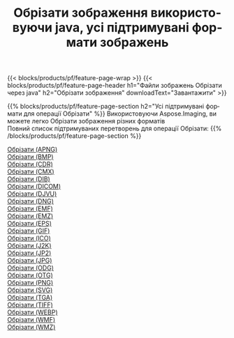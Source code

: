 ﻿---
title: Обрiзати зображення використовуючи java, усі підтримувані формати зображень 
weight: 3920
url: /uk/java/crop 
lang: uk
langdirlevel: 2
locales: zh-hans,ja,it,ru,de,es,fr,nl,id,lt,pl,pt,vi,tr,ko,zh-hant,ar,hi,th,sv,cs,uk,he
description: Використовуючи Aspose.Imaging, ви можете легко Обрiзати зображення використовуючи  java
---

{{< blocks/products/pf/feature-page-wrap >}}
{{< blocks/products/pf/feature-page-header h1="Файли зображень Обрiзати через java" h2="Обрiзати зображення" downloadText="Завантажити" >}}


{{% blocks/products/pf/feature-page-section  h2="Усі підтримувані формати для операції Обрiзати" %}}
Використовуючи Aspose.Imaging, ви можете легко Обрiзати зображення різних форматів
<br/>
Повний список підтримуваних перетворень для операції Обрiзати:
{{% /blocks/products/pf/feature-page-section %}}
<div class="container-fluid productfamilypage bg-gray">
    <div class="convertypes bg-gray agp-content section">
        <div class="container">
		<div class="row other-converters">
		    <div class='col-md-2 other-converter remove-lp remove-rp'><a href="/imaging/uk/java/crop/apng" >Обрiзати (APNG)</a></div><div class='col-md-2 other-converter remove-lp remove-rp'><a href="/imaging/uk/java/crop/bmp" >Обрiзати (BMP)</a></div><div class='col-md-2 other-converter remove-lp remove-rp'><a href="/imaging/uk/java/crop/cdr" >Обрiзати (CDR)</a></div><div class='col-md-2 other-converter remove-lp remove-rp'><a href="/imaging/uk/java/crop/cmx" >Обрiзати (CMX)</a></div><div class='col-md-2 other-converter remove-lp remove-rp'><a href="/imaging/uk/java/crop/dib" >Обрiзати (DIB)</a></div><div class='col-md-2 other-converter remove-lp remove-rp'><a href="/imaging/uk/java/crop/dicom" >Обрiзати (DICOM)</a></div><div class='col-md-2 other-converter remove-lp remove-rp'><a href="/imaging/uk/java/crop/djvu" >Обрiзати (DJVU)</a></div><div class='col-md-2 other-converter remove-lp remove-rp'><a href="/imaging/uk/java/crop/dng" >Обрiзати (DNG)</a></div><div class='col-md-2 other-converter remove-lp remove-rp'><a href="/imaging/uk/java/crop/emf" >Обрiзати (EMF)</a></div><div class='col-md-2 other-converter remove-lp remove-rp'><a href="/imaging/uk/java/crop/emz" >Обрiзати (EMZ)</a></div><div class='col-md-2 other-converter remove-lp remove-rp'><a href="/imaging/uk/java/crop/eps" >Обрiзати (EPS)</a></div><div class='col-md-2 other-converter remove-lp remove-rp'><a href="/imaging/uk/java/crop/gif" >Обрiзати (GIF)</a></div><div class='col-md-2 other-converter remove-lp remove-rp'><a href="/imaging/uk/java/crop/ico" >Обрiзати (ICO)</a></div><div class='col-md-2 other-converter remove-lp remove-rp'><a href="/imaging/uk/java/crop/j2k" >Обрiзати (J2K)</a></div><div class='col-md-2 other-converter remove-lp remove-rp'><a href="/imaging/uk/java/crop/jp2" >Обрiзати (JP2)</a></div><div class='col-md-2 other-converter remove-lp remove-rp'><a href="/imaging/uk/java/crop/jpg" >Обрiзати (JPG)</a></div><div class='col-md-2 other-converter remove-lp remove-rp'><a href="/imaging/uk/java/crop/odg" >Обрiзати (ODG)</a></div><div class='col-md-2 other-converter remove-lp remove-rp'><a href="/imaging/uk/java/crop/otg" >Обрiзати (OTG)</a></div><div class='col-md-2 other-converter remove-lp remove-rp'><a href="/imaging/uk/java/crop/png" >Обрiзати (PNG)</a></div><div class='col-md-2 other-converter remove-lp remove-rp'><a href="/imaging/uk/java/crop/svg" >Обрiзати (SVG)</a></div><div class='col-md-2 other-converter remove-lp remove-rp'><a href="/imaging/uk/java/crop/tga" >Обрiзати (TGA)</a></div><div class='col-md-2 other-converter remove-lp remove-rp'><a href="/imaging/uk/java/crop/tiff" >Обрiзати (TIFF)</a></div><div class='col-md-2 other-converter remove-lp remove-rp'><a href="/imaging/uk/java/crop/webp" >Обрiзати (WEBP)</a></div><div class='col-md-2 other-converter remove-lp remove-rp'><a href="/imaging/uk/java/crop/wmf" >Обрiзати (WMF)</a></div><div class='col-md-2 other-converter remove-lp remove-rp'><a href="/imaging/uk/java/crop/wmz" >Обрiзати (WMZ)</a></div>
                </div>
        </div>
    </div>
</div>
<br/>
